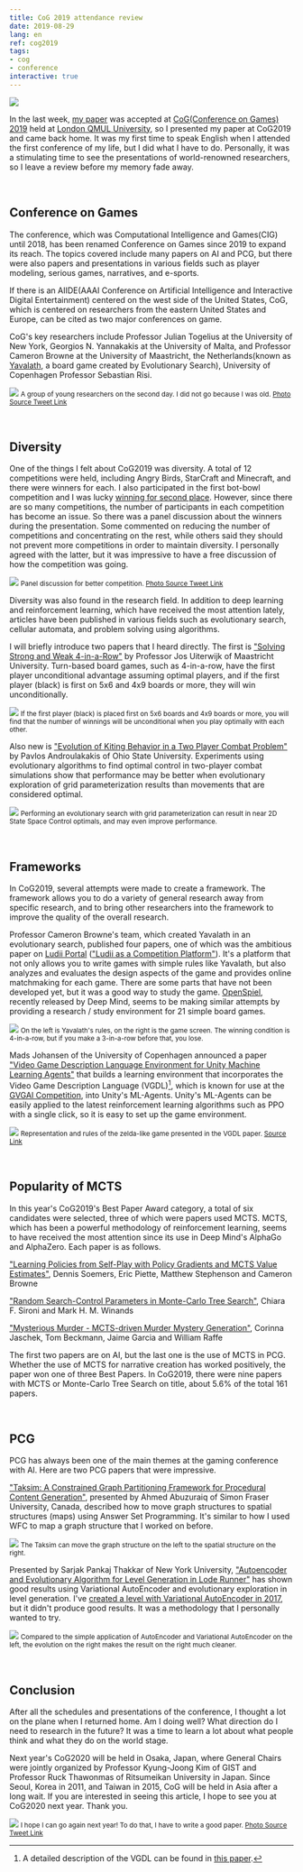 ```yaml
---
title: CoG 2019 attendance review
date: 2019-08-29
lang: en
ref: cog2019
tags:
- cog
- conference
interactive: true
---
```


![](<../images/cog2019_0.png>)

In the last week, [my paper](<http://www.ieee-cog.org/papers/paper_187.pdf>) was accepted at [CoG(Conference on Games) 2019](<http://www.ieee-cog.org/>) held at [London QMUL University](<https://www.qmul.ac.uk/>), so I presented my paper at CoG2019 and came back home. It was my first time to speak English when I attended the first conference of my life, but I did what I have to do. Personally, it was a stimulating time to see the presentations of world-renowned researchers, so I leave a review before my memory fade away.

&nbsp;
## Conference on Games

The conference, which was Computational Intelligence and Games(CIG) until 2018, has been renamed Conference on Games since 2019 to expand its reach. The topics covered include many papers on AI and PCG, but there were also papers and presentations in various fields such as player modeling, serious games, narratives, and e-sports.

If there is an AIIDE(AAAI Conference on Artificial Intelligence and Interactive Digital Entertainment) centered on the west side of the United States, CoG, which is centered on researchers from the eastern United States and Europe, can be cited as two major conferences on game.

CoG's key researchers include Professor Julian Togelius at the University of New York, Georgios N. Yannakakis at the University of Malta, and Professor Cameron Browne at the University of Maastricht, the Netherlands(known as [Yavalath](<https://boardgamegeek.com/boardgame/33767/yavalath>), a board game created by Evolutionary Search), University of Copenhagen Professor Sebastian Risi.

![](<../images/cog2019_1.jpg>)
<small>A group of young researchers on the second day. I did not go because I was old. [Photo Source Tweet Link](<https://twitter.com/SanazMostaghim/status/1164163932044615681>)</small>


&nbsp;
## Diversity

One of the things I felt about CoG2019 was diversity. A total of 12 competitions were held, including Angry Birds, StarCraft and Minecraft, and there were winners for each. I also participated in the first bot-bowl competition and I was lucky [winning for second place](<https://bot-bowl.com/bot-bowl/>). However, since there are so many competitions, the number of participants in each competition has become an issue. So there was a panel discussion about the winners during the presentation. Some commented on reducing the number of competitions and concentrating on the rest, while others said they should not prevent more competitions in order to maintain diversity. I personally agreed with the latter, but it was impressive to have a free discussion of how the competition was going.

![](<../images/cog2019_2.jpg>)
<small>Panel discussion for better competition. [Photo Source Tweet Link](<https://twitter.com/togelius/status/1164169681932079104>)</small>

Diversity was also found in the research field. In addition to deep learning and reinforcement learning, which have received the most attention lately, articles have been published in various fields such as evolutionary search, cellular automata, and problem solving using algorithms.

I will briefly introduce two papers that I heard directly. The first is ["Solving Strong and Weak 4-in-a-Row"](<http://www.ieee-cog.org/papers/paper_115.pdf>) by Professor Jos Uiterwijk of Maastricht University. Turn-based board games, such as 4-in-a-row, have the first player unconditional advantage assuming optimal players, and if the first player (black) is first on 5x6 and 4x9 boards or more, they will win unconditionally.

![](<../images/cog2019_3.png>)
<small>If the first player (black) is placed first on 5x6 boards and 4x9 boards or more, you will find that the number of winnings will be unconditional when you play optimally with each other.</small>

Also new is ["Evolution of Kiting Behavior in a Two Player Combat Problem"](<http://www.ieee-cog.org/papers/paper_116.pdf>) by Pavlos Androulakakis of Ohio State University. Experiments using evolutionary algorithms to find optimal control in two-player combat simulations show that performance may be better when evolutionary exploration of grid parameterization results than movements that are considered optimal.

![](<../images/cog2019_4.png>)
<small>Performing an evolutionary search with grid parameterization can result in near 2D State Space Control optimals, and may even improve performance.</small>


&nbsp;
## Frameworks

In CoG2019, several attempts were made to create a framework. The framework allows you to do a variety of general research away from specific research, and to bring other researchers into the framework to improve the quality of the overall research.

Professor Cameron Browne's team, which created Yavalath in an evolutionary search, published four papers, one of which was the ambitious paper on [Ludii Portal](<http://ludii.games/>) (["Ludii as a Competition Platform"](<http://www.ieee-cog.org/papers/paper_191.pdf>)). It's a platform that not only allows you to write games with simple rules like Yavalath, but also analyzes and evaluates the design aspects of the game and provides online matchmaking for each game. There are some parts that have not been developed yet, but it was a good way to study the game. [OpenSpiel](<https://github.com/deepmind/open_spiel>), recently released by Deep Mind, seems to be making similar attempts by providing a research / study environment for 21 simple board games.

![](<../images/cog2019_5.png>)
<small>On the left is Yavalath's rules, on the right is the game screen. The winning condition is 4-in-a-row, but if you make a 3-in-a-row before that, you lose.</small>

Mads Johansen of the University of Copenhagen announced a paper ["Video Game Description Language Environment for Unity Machine Learning Agents"](<http://www.ieee-cog.org/papers/paper_209.pdf>) that builds a learning environment that incorporates the Video Game Description Language (VGDL)[^1], which is known for use at the [GVGAI Competition](<http://www.gvgai.net/>), into Unity's ML-Agents. Unity's ML-Agents can be easily applied to the latest reinforcement learning algorithms such as PPO with a single click, so it is easy to set up the game environment.

[^1]: A detailed description of the VGDL can be found in [this paper](<http://people.idsia.ch/~tom/publications/pyvgdl.pdf>).

![](<../images/cog2019_6.png>)
<small>Representation and rules of the zelda-like game presented in the VGDL paper. [Source Link](<http://people.idsia.ch/~tom/publications/pyvgdl.pdf>)</small>


&nbsp;
## Popularity of MCTS

In this year's CoG2019's Best Paper Award category, a total of six candidates were selected, three of which were papers used MCTS. MCTS, which has been a powerful methodology of reinforcement learning, seems to have received the most attention since its use in Deep Mind's AlphaGo and AlphaZero. Each paper is as follows.

["Learning Policies from Self-Play with Policy Gradients and MCTS Value Estimates"](<http://www.ieee-cog.org/papers/paper_91.pdf>), Dennis Soemers, Eric Piette, Matthew Stephenson and Cameron Browne

["Random Search-Control Parameters in Monte-Carlo Tree Search"](<http://www.ieee-cog.org/papers/paper_140.pdf>), Chiara F. Sironi and Mark H. M. Winands

["Mysterious Murder - MCTS-driven Murder Mystery Generation"](<http://www.ieee-cog.org/papers/paper_45.pdf>), Corinna Jaschek, Tom Beckmann, Jaime Garcia and
William Raffe

The first two papers are on AI, but the last one is the use of MCTS in PCG. Whether the use of MCTS for narrative creation has worked positively, the paper won one of three Best Papers. In CoG2019, there were nine papers with MCTS or Monte-Carlo Tree Search on title, about 5.6% of the total 161 papers.


&nbsp;
## PCG

PCG has always been one of the main themes at the gaming conference with AI. Here are two PCG papers that were impressive.

["Taksim: A Constrained Graph Partitioning Framework for Procedural Content Generation"](<http://www.ieee-cog.org/papers/paper_143.pdf>), presented by Ahmed Abuzuraiq of Simon Fraser University, Canada, described how to move graph structures to spatial structures (maps) using Answer Set Programming. It's similar to how I used WFC to map a graph structure that I worked on before.

![](<../images/cog2019_8.png>)
<small>The Taksim can move the graph structure on the left to the spatial structure on the right.</small>

Presented by Sarjak Pankaj Thakkar of New York University, ["Autoencoder and Evolutionary Algorithm for Level Generation in Lode Runner"](<http://www.ieee-cog.org/papers/paper_232.pdf>) has shown good results using Variational AutoEncoder and evolutionary exploration in level generation. I've [created a level with Variational AutoEncoder in 2017](<https://www.slideshare.net/HwanheeKim2/ndc2017-vae-75419284>), but it didn't produce good results. It was a methodology that I personally wanted to try.

![](<../images/cog2019_7.png>)
<small>Compared to the simple application of AutoEncoder and Variational AutoEncoder on the left, the evolution on the right makes the result on the right much cleaner.</small>


&nbsp;
## Conclusion

After all the schedules and presentations of the conference, I thought a lot on the plane when I returned home. Am I doing well? What direction do I need to research in the future? It was a time to learn a lot about what people think and what they do on the world stage.

Next year's CoG2020 will be held in Osaka, Japan, where General Chairs were jointly organized by Professor Kyung-Joong Kim of GIST and Professor Ruck Thawonmas of Ritsumeikan University in Japan. Since Seoul, Korea in 2011, and Taiwan in 2015, CoG will be held in Asia after a long wait. If you are interested in seeing this article, I hope to see you at CoG2020 next year. Thank you.

![](<../images/cog2019_9.jpg>)
<small>I hope I can go again next year! To do that, I have to write a good paper. [Photo Source Tweet Link](<https://twitter.com/cog2019ieee/status/1164932613167091712>)</small>
